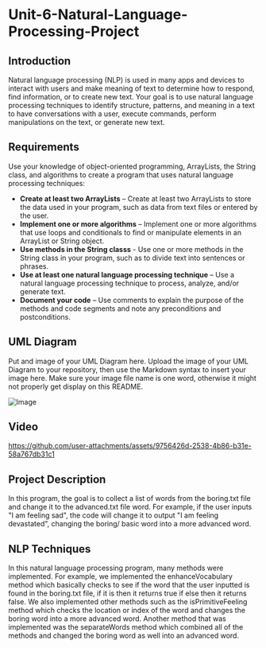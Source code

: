 # Unit-6-Natural-Language-Processing-Project
## Introduction

Natural language processing (NLP) is used in many apps and devices to interact with users and make meaning of text to determine how to respond, find information, or to create new text. Your goal is to use natural language processing techniques to identify structure, patterns, and meaning in a text to have conversations with a user, execute commands, perform manipulations on the text, or generate new text.

## Requirements

Use your knowledge of object-oriented programming, ArrayLists, the String class, and algorithms to create a program that uses natural language processing techniques:

- **Create at least two ArrayLists** – Create at least two ArrayLists to store the data used in your program, such as data from text files or entered by the user.
- **Implement one or more algorithms** – Implement one or more algorithms that use loops and conditionals to find or manipulate elements in an ArrayList or String object.
- **Use methods in the String classs** - Use one or more methods in the String class in your program, such as to divide text into sentences or phrases.
- **Use at least one natural language processing technique** – Use a natural language processing technique to process, analyze, and/or generate text.
- **Document your code** – Use comments to explain the purpose of the methods and code segments and note any preconditions and postconditions.

## UML Diagram

Put and image of your UML Diagram here. Upload the image of your UML Diagram to your repository, then use the Markdown syntax to insert your image here. Make sure your image file name is one word, otherwise it might not properly get display on this README.

![Image](https://github.com/user-attachments/assets/7e217cbc-c8e0-4dec-969a-c82b4255c378)

## Video

https://github.com/user-attachments/assets/9756426d-2538-4b86-b31e-58a767db31c1

## Project Description
In this program, the goal is to collect a list of words from the boring.txt file and change it to the advanced.txt file word. For example, if the user inputs "I am feeling sad", the code will change it to output "I am feeling devastated", changing the boring/ basic word into a more advanced word. 

## NLP Techniques
In this natural language processing program, many methods were implemented. For example, we implemented the enhanceVocabulary method which basically checks to see if the word that the user inputted is found in the boring.txt file, if it is then it returns true if else then it returns false. We also implemented other methods such as the isPrimitiveFeeling method which checks the location or index of the word and changes the boring word into a more advanced word. Another method that was implemented was the separateWords method which combined all of the methods and changed the boring word as well into an advanced word. 
